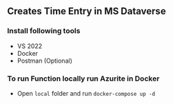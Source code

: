 ## Creates Time Entry in MS Dataverse

### Install following tools
- VS 2022
- Docker
- Postman (Optional)

### To run Function locally run Azurite in Docker
- Open `local` folder and run `docker-compose up -d`